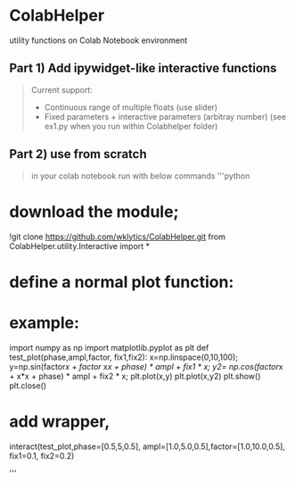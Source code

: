 # ColabHelper
utility functions on Colab Notebook environment

## Part 1) Add ipywidget-like interactive functions
>  Current support: 
>* Continuous range of multiple floats (use slider)
>* Fixed parameters +  interactive parameters (arbitray number) (see ex1.py when you run within Colabhelper folder)

## Part 2) use from scratch
> in your colab notebook run with below commands
'''python
# download the module;
!git clone https://github.com/wklytics/ColabHelper.git
from ColabHelper.utility.Interactive import *

# define a normal plot function:
# example: 
import numpy as np
import matplotlib.pyplot as plt
def test_plot(phase,ampl,factor, fix1,fix2):
  x=np.linspace(0,10,100);
  y=np.sin(factor*x + factor* x*x + phase) * ampl + fix1 * x;
  y2= np.cos(factor*x + x*x + phase) * ampl + fix2 * x;
  plt.plot(x,y)
  plt.plot(x,y2)
  plt.show()
  plt.close()

# add wrapper, 
interact(test_plot,phase=[0.5,5,0.5], ampl=[1.0,5.0,0.5],factor=[1.0,10.0,0.5], 
         fix1=0.1, fix2=0.2)

'''
